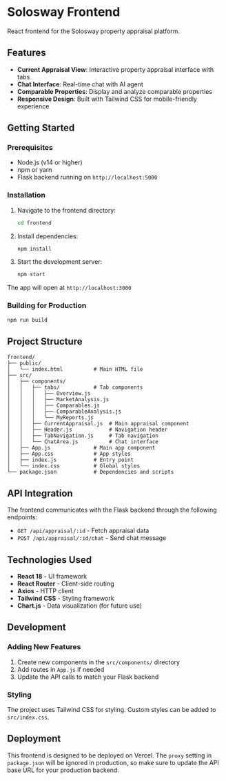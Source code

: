 # Solosway Frontend

React frontend for the Solosway property appraisal platform.

## Features

- **Current Appraisal View**: Interactive property appraisal interface with tabs
- **Chat Interface**: Real-time chat with AI agent
- **Comparable Properties**: Display and analyze comparable properties
- **Responsive Design**: Built with Tailwind CSS for mobile-friendly experience

## Getting Started

### Prerequisites

- Node.js (v14 or higher)
- npm or yarn
- Flask backend running on `http://localhost:5000`

### Installation

1. Navigate to the frontend directory:
   ```bash
   cd frontend
   ```

2. Install dependencies:
   ```bash
   npm install
   ```

3. Start the development server:
   ```bash
   npm start
   ```

The app will open at `http://localhost:3000`

### Building for Production

```bash
npm run build
```

## Project Structure

```
frontend/
├── public/
│   └── index.html          # Main HTML file
├── src/
│   ├── components/
│   │   ├── tabs/           # Tab components
│   │   │   ├── Overview.js
│   │   │   ├── MarketAnalysis.js
│   │   │   ├── Comparables.js
│   │   │   ├── ComparableAnalysis.js
│   │   │   └── MyReports.js
│   │   ├── CurrentAppraisal.js  # Main appraisal component
│   │   ├── Header.js            # Navigation header
│   │   ├── TabNavigation.js     # Tab navigation
│   │   └── ChatArea.js          # Chat interface
│   ├── App.js              # Main app component
│   ├── App.css             # App styles
│   ├── index.js            # Entry point
│   └── index.css           # Global styles
└── package.json            # Dependencies and scripts
```

## API Integration

The frontend communicates with the Flask backend through the following endpoints:

- `GET /api/appraisal/:id` - Fetch appraisal data
- `POST /api/appraisal/:id/chat` - Send chat message

## Technologies Used

- **React 18** - UI framework
- **React Router** - Client-side routing
- **Axios** - HTTP client
- **Tailwind CSS** - Styling framework
- **Chart.js** - Data visualization (for future use)

## Development

### Adding New Features

1. Create new components in the `src/components/` directory
2. Add routes in `App.js` if needed
3. Update the API calls to match your Flask backend

### Styling

The project uses Tailwind CSS for styling. Custom styles can be added to `src/index.css`.

## Deployment

This frontend is designed to be deployed on Vercel. The `proxy` setting in `package.json` will be ignored in production, so make sure to update the API base URL for your production backend. 